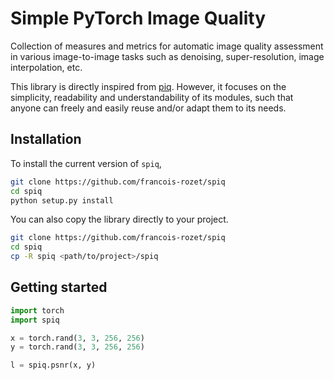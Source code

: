 # Simple PyTorch Image Quality

Collection of measures and metrics for automatic image quality assessment in various image-to-image tasks such as denoising, super-resolution, image interpolation, etc.

This library is directly inspired from [piq](https://github.com/photosynthesis-team/piq). However, it focuses on the simplicity, readability and understandability of its modules, such that anyone can freely and easily reuse and/or adapt them to its needs.

## Installation

To install the current version of `spiq`,

```bash
git clone https://github.com/francois-rozet/spiq
cd spiq
python setup.py install
```

You can also copy the library directly to your project.

```bash
git clone https://github.com/francois-rozet/spiq
cd spiq
cp -R spiq <path/to/project>/spiq
```

## Getting started

```python
import torch
import spiq

x = torch.rand(3, 3, 256, 256)
y = torch.rand(3, 3, 256, 256)

l = spiq.psnr(x, y)
```
